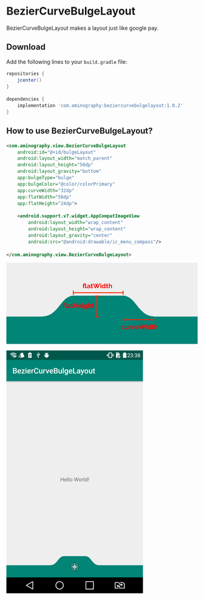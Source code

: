# BezierCurveBulgeLayout
BezierCurveBulgeLayout makes a layout just like google pay.

Download
--------
Add the following lines to your `build.gradle` file:

```gradle
repositories {
    jcenter()
}
  
dependencies {
    implementation 'com.aminography:beziercurvebulgelayout:1.0.2'
}
```

How to use BezierCurveBulgeLayout?
--------

```xml
<com.aminography.view.BezierCurveBulgeLayout
    android:id="@+id/bulgeLayout"
    android:layout_width="match_parent"
    android:layout_height="56dp"
    android:layout_gravity="bottom"
    app:bulgeType="bulge"
    app:bulgeColor="@color/colorPrimary"
    app:curveWidth="32dp"
    app:flatWidth="56dp"
    app:flatHeight="24dp">

    <android.support.v7.widget.AppCompatImageView
        android:layout_width="wrap_content"
        android:layout_height="wrap_content"
        android:layout_gravity="center"
        android:src="@android:drawable/ic_menu_compass"/>

</com.aminography.view.BezierCurveBulgeLayout>
```

![Example](images/attributes.png)

![Example](images/screenshot.png)
